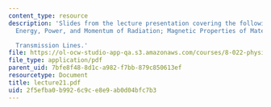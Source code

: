 ```yaml
---
content_type: resource
description: 'Slides from the lecture presentation covering the following topics:
  Energy, Power, and Momentum of Radiation; Magnetic Properties of Materials and

  Transmission Lines.'
file: https://ol-ocw-studio-app-qa.s3.amazonaws.com/courses/8-022-physics-ii-electricity-and-magnetism-fall-2004/2f5efba0b9926c9ce8e9ab0d04bfc7b3_lecture21.pdf
file_type: application/pdf
parent_uid: 7bfe8f48-8d1c-a982-f7bb-879c850613ef
resourcetype: Document
title: lecture21.pdf
uid: 2f5efba0-b992-6c9c-e8e9-ab0d04bfc7b3
---
```


